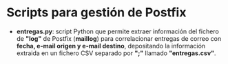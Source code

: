 # Scripts para gestión de Postfix

- **entregas.py**: script Python que permite extraer información del fichero de **"log"** de Postfix (**maillog**) para correlacionar entregas de correo con **fecha, e-mail origen y e-mail destino**, depositando la información extraida en un fichero CSV separado por **";"** llamado **"entregas.csv"**.
